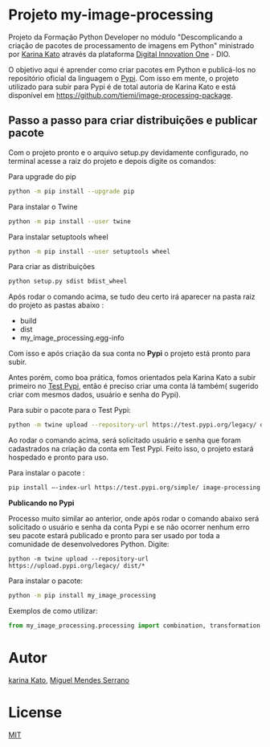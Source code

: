 
# Projeto my-image-processing

Projeto da Formação Python Developer no módulo "Descomplicando a criação de pacotes de processamento de imagens em Python" ministrado por [Karina Kato](https://github.com/tiemi) através da plataforma [Digital Innovation One](https://web.dio.me) - DIO.

O objetivo aqui é aprender como criar pacotes em Python e publicá-los no repositório oficial da linguagem o [Pypi](https://pypi.org). Com isso em mente, o projeto utilizado para subir para Pypi é de total autoria de Karina Kato e está disponível em https://github.com/tiemi/image-processing-package.

## Passo a passo para criar distribuições e publicar pacote

Com o projeto pronto e o arquivo setup.py devidamente configurado, no terminal acesse a raiz do projeto e depois digite os comandos:

Para upgrade do pip
```bash
python -m pip install --upgrade pip
```
Para instalar o Twine
```bash
python -m pip install --user twine
```
Para instalar setuptools wheel
```bash
python -m pip install --user setuptools wheel
```
Para criar as distribuições
```bash
python setup.py sdist bdist_wheel
```

Após rodar o comando acima, se tudo deu certo irá aparecer na pasta raiz do projeto as pastas abaixo :
- build
- dist
- my_image_processing.egg-info

Com isso e após criação da sua conta no **Pypi** o projeto está pronto para subir.

 Antes porém, como boa prática, fomos orientados pela Karina Kato a subir primeiro no [Test Pypi](https://test.pypi.org/), então é preciso criar uma conta lá também( sugerido criar com mesmos dados, usuário e senha do Pypi).

Para subir o pacote para o Test Pypi:
 ```bash
 python -m twine upload --repository-url https://test.pypi.org/legacy/ dist/*
 ```
 Ao rodar o comando acima, será solicitado usuário e senha que foram cadastrados na criação da conta em Test Pypi. Feito isso, o projeto estará hospedado e pronto para uso.

 Para instalar o pacote :
 ```bash
 pip install –-index-url https://test.pypi.org/simple/ image-processing
 ```

**Publicando no Pypi**

Processo muito similar ao anterior, onde após rodar o comando abaixo será solicitado o usuário e senha da conta Pypi e se não ocorrer nenhum erro seu pacote estará	publicado e pronto para ser usado por toda a comunidade de desenvolvedores Python. Digite:
```
python -m twine upload --repository-url https://upload.pypi.org/legacy/ dist/*
```
Para instalar o pacote:
```bash
python -m pip install my_image_processing
```

Exemplos de como utilizar:
```python
from my_image_processing.processing import combination, transformation
```

# Autor

[karina Kato](https://github.com/tiemi), [Miguel Mendes Serrano](https://github.com/miguelmendesSerrano)

# License

[MIT](https://choosealicense.com/licenses/mit)